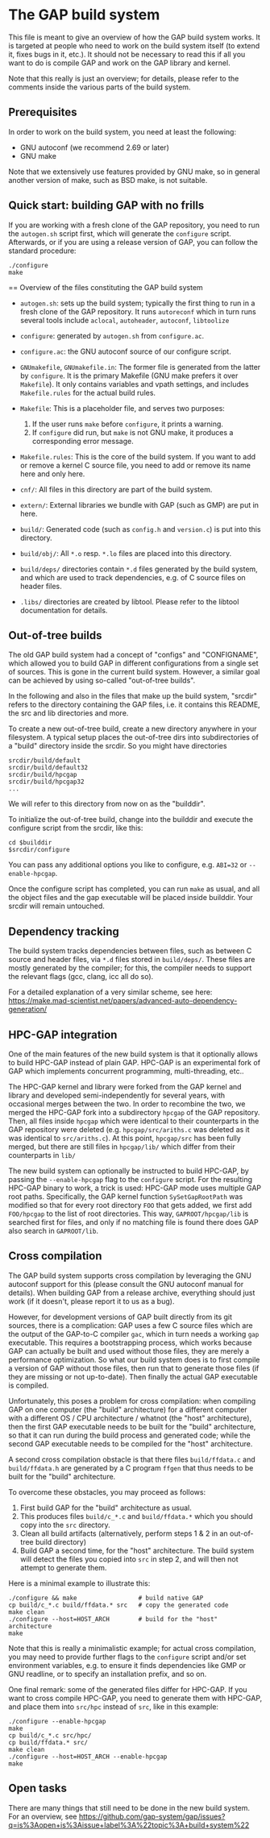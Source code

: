 # The GAP build system

This file is meant to give an overview of how the GAP build system works. It
is targeted at people who need to work on the build system itself (to extend
it, fixes bugs in it, etc.). It should not be necessary to read this if all
you want to do is compile GAP and work on the GAP library and kernel.

Note that this really is just an overview; for details, please refer to the
comments inside the various parts of the build system.


## Prerequisites

In order to work on the build system, you need at least the following:

* GNU autoconf (we recommend 2.69 or later)
* GNU make

Note that we extensively use features provided by GNU make, so in general
another version of make, such as BSD make, is not suitable.


## Quick start: building GAP with no frills

If you are working with a fresh clone of the GAP repository, you need to
run the `autogen.sh` script first, which will generate the `configure`
script. Afterwards, or if you are using a release version of GAP, you
can follow the standard procedure:

    ./configure
    make


== Overview of the files constituting the GAP build system

* `autogen.sh`: sets up the build system; typically the first thing to run in
  a fresh clone of the GAP repository. It runs `autoreconf` which in turn runs
  several tools include `aclocal`, `autoheader`, `autoconf`, `libtoolize`

* `configure`: generated by `autogen.sh` from `configure.ac`.

* `configure.ac`: the GNU autoconf source of our configure script.

* `GNUmakefile`, `GNUmakefile.in`: The former file is generated from the
  latter by `configure`. It is the primary Makefile (GNU make prefers it
  over `Makefile`). It only contains variables and vpath settings, and
  includes `Makefile.rules` for the actual build rules.

* `Makefile`: This is a placeholder file, and serves two purposes:
   1. If the user runs `make` before `configure`, it prints a warning.
   2. If `configure` did run, but `make` is not GNU make, it produces
      a corresponding error message.

* `Makefile.rules`: This is the core of the build system. If you want
  to add or remove a kernel C source file, you need to add or remove
  its name here and only here.

* `cnf/`: All files in this directory are part of the build system.

* `extern/`: External libraries we bundle with GAP (such as GMP) are
  put in here.

* `build/`: Generated code (such as `config.h` and `version.c`) is put
  into this directory.

* `build/obj/`: All `*.o` resp. `*.lo` files are placed into this directory.

- `build/deps/` directories contain `*.d` files generated by the build system,
  and which are used to track dependencies, e.g. of C source files on header
  files.

- `.libs/` directories are created by libtool. Please refer to the libtool
  documentation for details.


## Out-of-tree builds

The old GAP build system had a concept of "configs" and "CONFIGNAME", which
allowed you to build GAP in different configurations from a single set of
sources. This is gone in the current build system. However, a similar goal can
be achieved by using so-called "out-of-tree builds".

In the following and also in the files that make up the build system, "srcdir"
refers to the directory containing the GAP files, i.e. it contains this
README, the src and lib directories and more.

To create a new out-of-tree build, create a new directory anywhere
in your filesystem. A typical setup places the out-of-tree dirs into
subdirectories of a "build" directory inside the srcdir. So you might
have directories

    srcdir/build/default
    srcdir/build/default32
    srcdir/build/hpcgap
    srcdir/build/hpcgap32
    ...

We will refer to this directory from now on as the "builddir".

To initialize the out-of-tree build, change into the builddir and
execute the configure script from the srcdir, like this:

    cd $builddir
    $srcdir/configure

You can pass any additional options you like to configure, e.g. `ABI=32`
or `--enable-hpcgap`.

Once the configure script has completed, you can run `make` as usual,
and all the object files and the gap executable will be placed inside
builddir. Your srcdir will remain untouched.


## Dependency tracking

The build system tracks dependencies between files, such as between C source and
header files, via `*.d` files stored in `build/deps/`.
These files are mostly generated by the compiler; for this, the compiler needs
to support the relevant flags (gcc, clang, icc all do so).

For a detailed explanation of a very similar scheme, see here:
<https://make.mad-scientist.net/papers/advanced-auto-dependency-generation/>


## HPC-GAP integration

One of the main features of the new build system is that it optionally allows
to build HPC-GAP instead of plain GAP. HPC-GAP is an experimental fork of GAP
which implements concurrent programming, multi-threading, etc..

The HPC-GAP kernel and library were forked from the GAP kernel and library and
developed semi-independently for several years, with occasional merges between
the two. In order to recombine the two, we merged the HPC-GAP fork into a
subdirectory `hpcgap` of the GAP repository.  Then, all files inside `hpcgap`
which were identical to their counterparts in the GAP repository were deleted
(e.g. `hpcgap/src/ariths.c` was deleted as it was identical to `src/ariths.c`).
At this point, `hpcgap/src` has been fully merged, but there are still files
in `hpcgap/lib/` which differ from their counterparts in `lib/`

The new build system can optionally be instructed to build HPC-GAP, by
passing the `--enable-hpcgap` flag to the `configure` script. For the
resulting HPC-GAP binary to work, a trick is used:  HPC-GAP mode uses multiple
GAP root paths. Specifically, the GAP kernel function `SySetGapRootPath` was
modified so that for every root directory `FOO` that gets added, we first add
`FOO/hpcgap` to the list of root directories. This way, `GAPROOT/hpcgap/lib`
is searched first for files, and only if no matching file is found there does
GAP also search in `GAPROOT/lib`.


## Cross compilation

The GAP build system supports cross compilation by leveraging the GNU autoconf
support for this (please consult the GNU autoconf manual for details).
When building GAP from a release archive, everything should just work (if
it doesn't, please report it to us as a bug).

However, for development versions of GAP built directly from its git sources,
there is a complication: GAP uses a few C source files which are the output of
the GAP-to-C compiler `gac`, which in turn needs a working `gap` executable.
This requires a bootstrapping process, which works because GAP can actually be
built and used without those files, they are merely a performance
optimization. So what our build system does is to first compile a version of
GAP without those files, then run that to generate those files (if they are
missing or not up-to-date). Then finally the actual GAP executable is compiled.

Unfortunately, this poses a problem for cross compilation: when compiling GAP
on one computer (the "build" architecture) for a different computer with a
different OS / CPU architecture / whatnot (the "host" architecture), then the
first GAP executable needs to be built for the "build" architecture, so that
it can run during the build process and generated code; while the second GAP
executable needs to be compiled for the "host" architecture.

A second cross compilation obstacle is that there files `build/ffdata.c` and
`build/ffdata.h` are generated by a C program `ffgen` that thus needs to be
built for the "build" architecture.

To overcome these obstacles, you may proceed as follows:

1. First build GAP for the "build" architecture as usual.
2. This produces files `build/c_*.c` and `build/ffdata.*` which you should
   copy into the `src` directory.
3. Clean all build artifacts (alternatively, perform steps 1 & 2 in an
   out-of-tree build directory)
3. Build GAP a second time, for the "host" architecture. The build system
   will detect the files you copied into `src` in step 2, and will then not
   attempt to generate them.

Here is a minimal example to illustrate this:

    ./configure && make                 # build native GAP
    cp build/c_*.c build/ffdata.* src   # copy the generated code
    make clean
    ./configure --host=HOST_ARCH        # build for the "host" architecture
    make

Note that this is really a minimalistic example; for actual cross compilation,
you may need to provide further flags to the `configure` script and/or set
environment variables, e.g. to ensure it finds dependencies like GMP or GNU
readline, or to specify an installation prefix, and so on.

One final remark: some of the generated files differ for HPC-GAP. If you want
to cross compile HPC-GAP, you need to generate them with HPC-GAP, and place
them into `src/hpc` instead of `src`, like in this example:

    ./configure --enable-hpcgap
    make
    cp build/c_*.c src/hpc/
    cp build/ffdata.* src/
    make clean
    ./configure --host=HOST_ARCH --enable-hpcgap
    make


## Open tasks

There are many things that still need to be done in the new build system. For
an overview, see
<https://github.com/gap-system/gap/issues?q=is%3Aopen+is%3Aissue+label%3A%22topic%3A+build+system%22>
